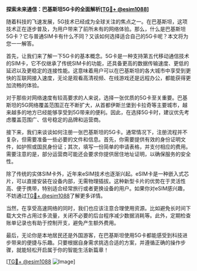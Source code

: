 **探索未来通信：巴基斯坦5G卡的全面解析[[TG💪+ @esim1088](https://t.me/s/esim1088)]**

随着科技的飞速发展，5G技术已经成为全球关注的焦点之一。在巴基斯坦，这项技术正在逐步普及，为用户带来了前所未有的网络体验。那么，什么是巴基斯坦5G卡？它与普通SIM卡有什么不同？又该如何选择适合自己的5G卡呢？本文将为您一一解答。

首先，让我们来了解一下5G卡的基本概念。5G卡是一种支持第五代移动通信技术的SIM卡，它不仅继承了传统SIM卡的功能，还具备更高的数据传输速度、更低的延迟以及更稳定的连接性能。这意味着用户可以在巴基斯坦的各大城市中享受到更快的互联网接入速度，无论是观看高清视频、在线游戏还是远程办公，都能获得更加流畅的体验。

对于那些对网络速度有较高要求的人来说，选择一张优质的5G卡至关重要。巴基斯坦的5G网络覆盖范围正在不断扩大，从首都伊斯兰堡到卡拉奇等主要城市，越来越多的地方已经能够享受到5G带来的便利。因此，在选择5G卡时，建议优先考虑覆盖范围广、信号稳定的品牌和运营商。

接下来，我们来谈谈如何注册一张巴基斯坦的5G卡。通常情况下，注册流程并不复杂，但需要准备一些必要的文件和信息。首先，你需要提供有效的身份证明文件，如护照或国民身份证；其次，填写一份简单的申请表格，并支付相应的费用。需要注意的是，部分运营商可能还会要求你提供居住地址证明，以确保服务的安全性。

除了传统的实体SIM卡外，近年来eSIM技术也逐渐兴起。eSIM卡是一种嵌入式芯片，可以直接安装在设备内部，无需物理插拔。这种新型卡片的优势在于灵活性高、便于携带，特别适合经常旅行或者更换设备的用户。如果你对eSIM感兴趣，不妨通过[TG💪+ @esim1088](https://t.me/s/esim1088)了解更多详情。

当然，在享受高速网络的同时，我们也应该注意合理使用资源。比如避免长时间下载大文件占用过多流量，关闭不必要的后台程序减少数据消耗等。此外，定期检查账单记录也有助于控制开支，避免产生额外费用。

最后，无论你是本地居民还是外国游客，在巴基斯坦使用5G卡都能感受到科技进步带来的便捷与乐趣。只要根据自身需求挑选合适的方案，并遵循正确的操作步骤，就能轻松开启属于你的智能生活新篇章！

[[TG💪+ @esim1088](https://t.me/s/esim1088) ![Image](https://i.postimg.cc/4NQfJmqS/Snipaste-2025-05-13-00-14-12.png)]